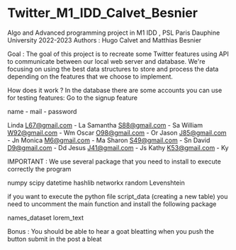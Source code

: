 # Twitter_M1_IDD_Calvet_Besnier
Algo and Advanced programming project in M1 IDD , PSL Paris Dauphine University 2022-2023
Authors : Hugo Calvet and Matthias Besnier

Goal : The goal of this project is to recreate some Twitter features using API to communicate between our local web server and database. We're focusing on using
the best data structures to store and process the data depending on the features that we choose to implement.  

How does it work ? 
In the database there are some accounts you can use for testing features: 
Go to the signup feature 

name - mail - password 

Linda	L67@gmail.com - La
Samantha	S88@gmail.com - Sa
William	W92@gmail.com - Wm
Oscar	O98@gmail.com - Or
Jason	J85@gmail.com - Jn
Monica	M6@gmail.com - Ma
Sharon	S49@gmail.com - Sn
David	D9@gmail.com - Dd
Jesus	J41@gmail.com - Js
Kathy	K53@gmail.com - Ky
 
IMPORTANT : We use several package that you need to install to execute correctly the program 

numpy
scipy 
datetime
hashlib
networkx 
random
Levenshtein 

if you want to execute the python file script_data (creating a new table) you need to uncomment the main function and install the following package 

names_dataset
lorem_text

Bonus : You should be able to hear a goat bleatting when you push the button submit in the post a bleat
